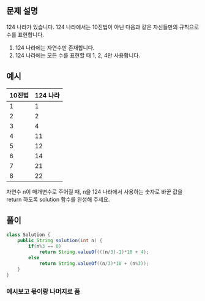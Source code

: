## 문제 설명

124 나라가 있습니다. 124 나라에서는 10진법이 아닌 다음과 같은 자신들만의 규칙으로 수를 표현합니다.

1. 124 나라에는 자연수만 존재합니다.
2. 124 나라에는 모든 수를 표현할 때 1, 2, 4만 사용합니다.

## 예시
|10진법|124 나라|
|-----|---------|
|1|1|
|2|2|
|3|4|
|4|11|
|5|12|
|6|14|
|7|21|
|8|22|

자연수 n이 매개변수로 주어질 때, n을 124 나라에서 사용하는 숫자로 바꾼 값을 return 하도록 solution 함수를 완성해 주세요.

## 풀이
```java
class Solution {
    public String solution(int n) {
        if(n%3 == 0)
            return String.valueOf(((n/3)-1)*10 + 4);
        else 
            return String.valueOf((n/3)*10 + (n%3));
    }
}
```

### 예시보고 몫이랑 나머지로 품
